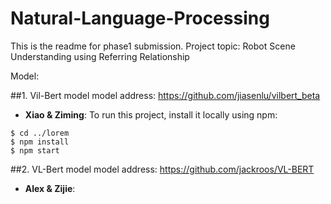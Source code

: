 # Natural-Language-Processing
This is the readme for phase1 submission. Project topic: Robot Scene Understanding using Referring Relationship

Model:

##1. Vil-Bert model
   model address: https://github.com/jiasenlu/vilbert_beta
   - **Xiao & Ziming**:
   To run this project, install it locally using npm:

```
$ cd ../lorem
$ npm install
$ npm start
```
   
   
##2. VL-Bert model
   model address: https://github.com/jackroos/VL-BERT
   - **Alex & Zijie**: 
